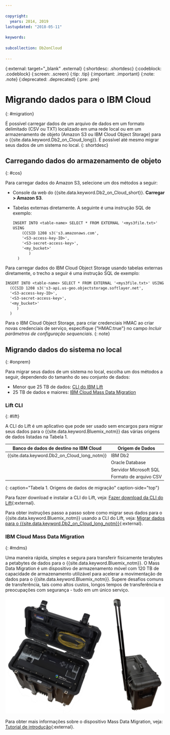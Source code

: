 ```yaml
---

copyright:
  years: 2014, 2019
lastupdated: "2018-05-11"

keywords: 

subcollection: Db2onCloud

---
```


<!-- Attribute definitions --> 
{:external: target="_blank" .external}
{:shortdesc: .shortdesc}
{:codeblock: .codeblock}
{:screen: .screen}
{:tip: .tip}
{:important: .important}
{:note: .note}
{:deprecated: .deprecated}
{:pre: .pre}

# Migrando dados para o IBM Cloud
{: #migration}

É possível carregar dados de um arquivo de dados em um formato delimitado (CSV ou TXT) localizado em uma rede local ou em um armazenamento de objeto (Amazon S3 ou IBM Cloud Object Storage) para o {{site.data.keyword.Db2_on_Cloud_long}}. É possível até mesmo migrar seus dados de um sistema no local.
{: shortdesc}

## Carregando dados do armazenamento de objeto
{: #cos}

Para carregar dados do Amazon S3, selecione um dos métodos a seguir:
  * Console da web do {{site.data.keyword.Db2_on_Cloud_short}}. **Carregar > Amazon S3**. 
  * Tabelas externas diretamente. A seguinte é uma instrução SQL de exemplo:

    ```
    INSERT INTO <table-name> SELECT * FROM EXTERNAL '<mys3file.txt>' USING
        (CCSID 1208 s3('s3.amazonaws.com', 
        '<S3-access-key-ID>',
        '<S3-secret-access-key>', 
        '<my_bucket>'
           )
      )      
    ```

Para carregar dados do IBM Cloud Object Storage usando tabelas externas diretamente, o trecho a seguir é uma instrução SQL de exemplo:

```
INSERT INTO <table-name> SELECT * FROM EXTERNAL '<mys3file.txt>' USING
  (CCSID 1208 s3('s3-api.us-geo.objectstorage.softlayer.net',
  '<S3-access-key-ID>',
  '<S3-secret-access-key>',
  '<my_bucket>'
     )
  )      
```

Para o IBM Cloud Object Storage, para criar credenciais HMAC ao criar novas credenciais de serviço, especifique {"HMAC:true"} no campo *Incluir parâmetros de configuração sequenciais*.
{: note}

## Migrando dados do sistema no local
{: #onprem}

Para migrar seus dados de um sistema no local, escolha um dos métodos a seguir, dependendo do tamanho do seu conjunto de dados:
* Menor que 25 TB de dados: [CLI do IBM Lift](#lift)
* 25 TB de dados e maiores: [IBM Cloud Mass Data Migration](#mdms)

### Lift CLI
{: #lift}

A CLI do Lift é um aplicativo que pode ser usado sem encargos para migrar seus dados para o {{site.data.keyword.Bluemix_notm}} das várias origens de dados listadas na Tabela 1. 

| Banco de dados de destino no IBM Cloud | Origem de Dados |
|------------------------------|-------------|
| {{site.data.keyword.Db2_on_Cloud_long_notm}}   | IBM Db2 |
|                              | Oracle Database |
|                              | Servidor Microsoft SQL |
|                              | Formato de arquivo CSV |
{: caption="Tabela 1. Origens de dados de migração" caption-side="top"}

Para fazer download e instalar a CLI do Lift, veja: [Fazer download da CLI do Lift](https://www.lift-cli.cloud.ibm.com/#download){:external}.

Para obter instruções passo a passo sobre como migrar seus dados para
o {{site.data.keyword.Bluemix_notm}} usando a CLI do Lift, veja: [Migrar dados para o {{site.data.keyword.Db2_on_Cloud_long_notm}}](https://www.lift-cli.cloud.ibm.com/#docs){:external}.

### IBM Cloud Mass Data Migration
{: #mdms}

Uma maneira rápida, simples e segura para transferir fisicamente terabytes a petabytes de dados para o
{{site.data.keyword.Bluemix_notm}}. O Mass Data Migration é um dispositivo de armazenamento móvel com 120 TB de capacidade de armazenamento utilizável para acelerar a movimentação de dados para o {{site.data.keyword.Bluemix_notm}}. Supere desafios comuns de transferência, tais como altos custos, longos tempos de transferência e preocupações com segurança - tudo em um único serviço.

![Visualização do dispositivo Mass Data Migration](images/mdms.svg "Visualização do dispositivo Mass Data Migration")

Para obter mais informações sobre o dispositivo Mass Data Migration, veja: [Tutorial de introdução](/docs/infrastructure/mass-data-migration?topic=mass-data-migration-getting-started-tutorial#getting-started-with-ibm-cloud-mass-data-migration){:external}.

